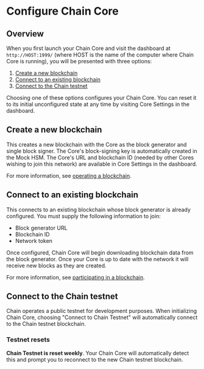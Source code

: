 # Configure Chain Core

## Overview

When you first launch your Chain Core and visit the dashboard at `http://HOST:1999/` (where HOST is the name of the computer where Chain Core is running), you will be presented with three options:

1. [Create a new blockchain](#create-a-new-blockchain)
2. [Connect to an existing blockchain](#connect-to-an-existing-blockchain)
3. [Connect to the Chain testnet](#connect-to-the-chain-testnet)

Choosing one of these options configures your Chain Core. You can reset it to its initial unconfigured state at any time by visiting Core Settings in the dashboard.

## Create a new blockchain

This creates a new blockchain with the Core as the block generator and single block signer. The Core's block-signing key is automatically created in the Mock HSM. The Core's URL and blockchain ID (needed by other Cores wishing to join this network) are available in Core Settings in the dashboard.

For more information, see [operating a blockchain](../learn-more/blockchain-operators.md).

## Connect to an existing blockchain

This connects to an existing blockchain whose block generator is already configured. You must supply the following information to join:

* Block generator URL
* Blockchain ID
* Network token

Once configured, Chain Core will begin downloading blockchain data from the block generator. Once your Core is up to date with the network it will receive new blocks as they are created.

For more information, see [participating in a blockchain](../learn-more/blockchain-participants.md).

## Connect to the Chain testnet

Chain operates a public testnet for development purposes. When initializing Chain Core, choosing "Connect to Chain Testnet" will automatically connect to the Chain testnet blockchain.

### Testnet resets

**Chain Testnet is reset weekly**. Your Chain Core will automatically detect this and prompt you to reconnect to the new Chain testnet blockchain.
